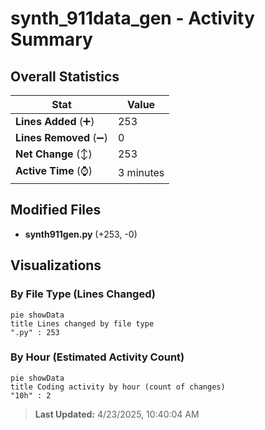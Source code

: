 # synth_911data_gen - Activity Summary 

## Overall Statistics

| Stat                   | Value                                                             |
| ---------------------- | ----------------------------------------------------------------- |
| **Lines Added** (➕)   | 253                                          |
| **Lines Removed** (➖) | 0                                        |
| **Net Change** (↕)    | 253                |
| **Active Time** (⌚)   | 3 minutes |


## Modified Files
- **synth911gen.py** (+253, -0)

## Visualizations

### By File Type (Lines Changed)

```mermaid
pie showData
title Lines changed by file type
".py" : 253
```

### By Hour (Estimated Activity Count)

```mermaid
pie showData
title Coding activity by hour (count of changes)
"10h" : 2
```


> **Last Updated:** 4/23/2025, 10:40:04 AM